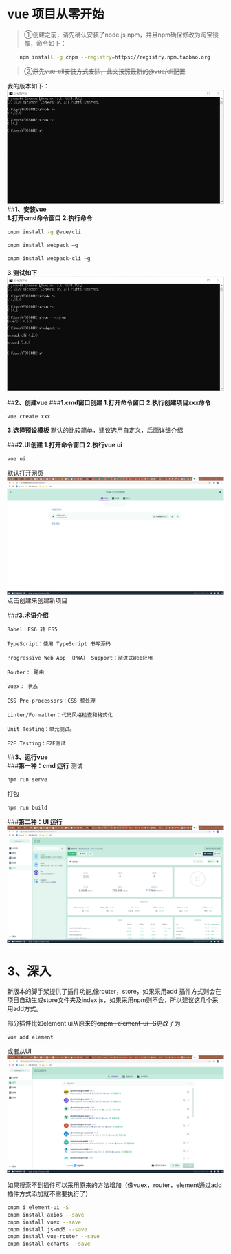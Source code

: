 # **vue 项目从零开始**
> ①创建之前，请先确认安装了node.js,npm，并且npm确保修改为淘宝镜像，命令如下：

```bash
    npm install -g cnpm --registry=https://registry.npm.taobao.org
```

> ②~~原先vue-cli安装方式废除，此文按照最新的@vue/cli配置~~

我的版本如下：
 ![install vue](https://raw.githubusercontent.com/P0164442/md/main/images/vue/1.png)
##**1、安装vue**     
**1.打开cmd命令窗口**
**2.执行命令**
```bash
cnpm install -g @vue/cli
```
```bash
cnpm install webpack –g
```
```bash
cnpm install webpack-cli –g
```
**3.测试如下**
 ![install vue](https://raw.githubusercontent.com/P0164442/md/main/images/vue/2.png)

##**2、创建vue** 
###**1.cmd窗口创建**
**1.打开命令窗口**
**2.执行创建项目xxx命令**
```bash
vue create xxx
```
**3.选择预设模板**
默认的比较简单，建议选用自定义，后面详细介绍 

###**2.UI创建**
**1.打开命令窗口**
**2.执行vue ui**
```bash
vue ui
```
默认打开网页
 ![install vue](https://raw.githubusercontent.com/P0164442/md/main/images/vue/3.png)
点击创建来创建新项目

###**3.术语介绍**
```
Babel：ES6 转 ES5

​TypeScript：使用 TypeScript 书写源码

​Progressive Web App （PWA） Support：渐进式Web应用

​Router： 路由

​Vuex： 状态

​CSS Pre-processors：CSS 预处理

​Linter/Formatter：代码风格检查和格式化

​Unit Testing：单元测试。

​E2E Testing：E2E测试
```
##**3、运行vue**   
###**第一种：cmd 运行**
测试
```bash
npm run serve
```
打包
```bash
npm run build
```

###**第二种：UI 运行**
 ![install vue](https://raw.githubusercontent.com/P0164442/md/main/images/vue/4.png)


# **3、深入**
新版本的脚手架提供了插件功能,像router，store，如果采用add 插件方式则会在项目自动生成store文件夹及index.js，如果采用npm则不会，所以建议这几个采用add方式。


部分插件比如element ui从原来的~~cnpm i element-ui -S~~更改了为
```bash
vue add element
```
或者从UI
 ![install vue](https://raw.githubusercontent.com/P0164442/md/main/images/vue/5.png)

 如果搜索不到插件可以采用原来的方法增加（像vuex，router，element通过add插件方式添加就不需要执行了）
```bash
cnpm i element-ui -S
cnpm install axios --save
cnpm install vuex --save
cnpm install js-md5 --save
cnpm install vue-router --save
cnpm install echarts --save
```
